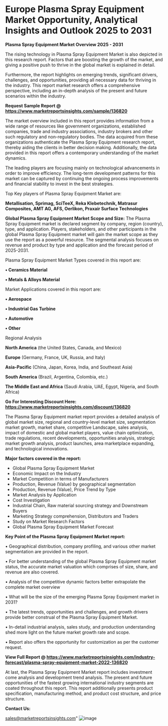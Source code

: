 # Europe Plasma Spray Equipment Market Opportunity, Analytical Insights and Outlook 2025 to 2031

<Strong> Plasma Spray Equipment Market Overview 2025 - 2031</strong>

The rising technology in Plasma Spray Equipment Market is also depicted in this research report. Factors that are boosting the growth of the market, and giving a positive push to thrive in the global market is explained in detail.

Furthermore, the report highlights on emerging trends, significant drivers, challenges, and opportunities, providing all necessary data for thriving in the industry. This report market research offers a comprehensive perspective, including an in-depth analysis of the present and future scenarios within the industry.

<strong>Request Sample Report @ <a href=https://www.marketreportsinsights.com/sample/136820>https://www.marketreportsinsights.com/sample/136820</a></strong>

The market overview included in this report provides information from a wide range of resources like government organizations, established companies, trade and industry associations, industry brokers and other such regulatory and non-regulatory bodies. The data acquired from these organizations authenticate the Plasma Spray Equipment research report, thereby aiding the clients in better decision making. Additionally, the data provided in this report offers a contemporary understanding of the market dynamics.

The leading players are focusing mainly on technological advancements in order to improve efficiency. The long-term development patterns for this market can be captured by continuing the ongoing process improvements and financial stability to invest in the best strategies.

Top Key players of Plasma Spray Equipment Market are:

<strong>Metallisation, Sprimag, SciTeeX, Reka Klebetechnik, Matrasur Composites, AMT AG, AFS, Oerlikon, Praxair Surface Technologies</strong>

<strong><b>Global Plasma Spray Equipment Market Scope and Size:</b></strong>
The Plasma Spray Equipment market is declared segment by company, region (country), type, and application. Players, stakeholders, and other participants in the global Plasma Spray Equipment market will gain the market scope as they use the report as a powerful resource. The segmental analysis focuses on revenue and product by type and application and the forecast period of 2025-2031.

Plasma Spray Equipment Market Types covered in this report are:

<strong>• Ceramics Material

• Metals & Alloys Material</strong>

Market Applications covered in this report are:

<strong>• Aerospace

• Industrial Gas Turbine

• Automotive

• Other</strong> 

Regional Analysis

<strong>North America</strong> (the United States, Canada, and Mexico)

<strong>Europe</strong> (Germany, France, UK, Russia, and Italy)

<strong>Asia-Pacific</strong> (China, Japan, Korea, India, and Southeast Asia)

<strong>South America</strong> (Brazil, Argentina, Colombia, etc.)

<strong>The Middle East and Africa</strong> (Saudi Arabia, UAE, Egypt, Nigeria, and South Africa)

<strong>Go For Interesting Discount Here: <a href=https://www.marketreportsinsights.com/discount/136820>https://www.marketreportsinsights.com/discount/136820</a></strong>

The Plasma Spray Equipment market report provides a detailed analysis of global market size, regional and country-level market size, segmentation market growth, market share, competitive Landscape, sales analysis, impact of domestic and global market players, value chain optimization, trade regulations, recent developments, opportunities analysis, strategic market growth analysis, product launches, area marketplace expanding, and technological innovations.

<strong><b>Major factors covered in the report:</b></strong>
<ul>
  <li>Global Plasma Spray Equipment Market </li>
  <li>Economic Impact on the Industry</li>
  <li>Market Competition in terms of Manufacturers</li>
  <li>Production, Revenue (Value) by geographical segmentation</li>
  <li>Production, Revenue (Value), Price Trend by Type</li>
  <li>Market Analysis by Application</li>
  <li>Cost Investigation</li>
  <li>Industrial Chain, Raw material sourcing strategy and Downstream Buyers</li>
  <li>Marketing Strategy comprehension, Distributors and Traders</li>
  <li>Study on Market Research Factors</li>
  <li>Global Plasma Spray Equipment Market Forecast</li>
</ul>

<strong><b>Key Point of the Plasma Spray Equipment Market report:</b></strong>

• Geographical distribution, company profiling, and various other market segmentation are provided in the report.

• For better understanding of the global Plasma Spray Equipment market status, the accurate market valuation which comprises of size, share, and revenue are also covered.

• Analysis of the competitive dynamic factors better extrapolate the complete market overview

• What will be the size of the emerging Plasma Spray Equipment market in 2031?

• The latest trends, opportunities and challenges, and growth drivers provide better construal of the Plasma Spray Equipment Market.

• In-detail industrial analysis, sales study, and production understanding shed more light on the future market growth rate and scope.

• Report also offers the opportunity for customization as per the customer request.

<strong><b>View Full Report @ <a href=https://www.marketreportsinsights.com/industry-forecast/plasma-spray-equipment-market-2022-136820>https://www.marketreportsinsights.com/industry-forecast/plasma-spray-equipment-market-2022-136820</a></b></strong>


At last, the Plasma Spray Equipment Market report includes investment come analysis and development trend analysis. The present and future opportunities of the fastest growing international industry segments are coated throughout this report. This report additionally presents product specification, manufacturing method, and product cost structure, and price structure.

<strong>Contact Us:</strong>

sales@marketreportsinsights.com"
![image](https://github.com/user-attachments/assets/42f5b00e-1fc6-4364-9b8f-005648004db0)
